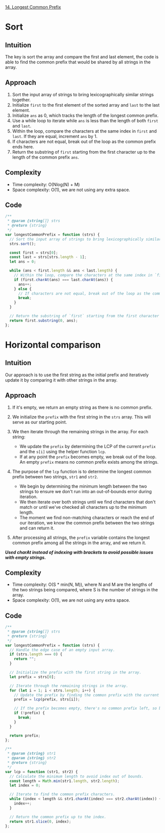 [14. Longest Common Prefix](https://leetcode.com/problems/longest-common-prefix/description/)

# Sort

## Intuition

The key is sort the array and compare the first and last element, the code is able to find the common prefix that would be shared by all strings in the array.

## Approach

1. Sort the input array of strings to bring lexicographically similar strings together.
2. Initialize `first` to the first element of the sorted array and `last` to the last element.
3. Initialize `ans` as 0, which tracks the length of the longest common prefix.
4. Use a while loop to iterate while `ans` is less than the length of both `first` and `last`.
5. Within the loop, compare the characters at the same index in `first` and `last`. If they are equal, increment `ans` by 1.
6. If characters are not equal, break out of the loop as the common prefix ends here.
7. Return the substring of `first` starting from the first character up to the length of the common prefix `ans`.

## Complexity

- Time complexity: O(Nlog(N) + M)
- Space complexity: O(1), we are not using any extra space.

## Code

```javascript
/**
 * @param {string[]} strs
 * @return {string}
 */
var longestCommonPrefix = function (strs) {
  // Sort the input array of strings to bring lexicographically similar strings together.
  strs.sort();

  const first = strs[0];
  const last = strs[strs.length - 1];
  let ans = 0;

  while (ans < first.length && ans < last.length) {
    // Within the loop, compare the characters at the same index in `first` and `last`.
    if (first.charAt(ans) === last.charAt(ans)) {
      ans++;
    } else {
      // If characters are not equal, break out of the loop as the common prefix ends here.
      break;
    }
  }

  // Return the substring of `first` starting from the first character up to the length of the common prefix `ans`.
  return first.substring(0, ans);
};
```

# Horizontal comparison

## Intuition

Our approach is to use the first string as the initial prefix and iteratively update it by comparing it with other strings in the array.

## Approach

1. If it's empty, we return an empty string as there is no common prefix.
2. We initialize the `prefix` with the first string in the `strs` array. This will serve as our starting point.
3. We then iterate through the remaining strings in the array. For each string:
   - We update the `prefix` by determining the LCP of the current `prefix` and the `s[i]` using the helper function `lcp`.
   - If at any point the `prefix` becomes empty, we break out of the loop. An empty `prefix` means no common prefix exists among the strings.
4. The purpose of the `lcp` function is to determine the longest common prefix between two strings, `str1` and `str2`.

   - We begin by determining the minimum length between the two strings to ensure we don't run into an out-of-bounds error during iteration.
   - We then iterate over both strings until we find characters that don't match or until we've checked all characters up to the minimum length.
   - The moment we find non-matching characters or reach the end of our iteration, we know the common prefix between the two strings and can return it.

5. After processing all strings, the `prefix` variable contains the longest common prefix among all the strings in the array, and we return it.

**_Used charAt instead of indexing with brackets to avoid possible issues with empty strings._**

## Complexity

- Time complexity:  O(S * min(N, M)), where N and M are the lengths of the two strings being compared, where S is the number of strings in the array.
- Space complexity: O(1), we are not using any extra space.

## Code

```javascript
/**
 * @param {string[]} strs
 * @return {string}
 */
var longestCommonPrefix = function (strs) {
  // Handle the edge case of an empty input array.
  if (strs.length === 0) {
    return "";
  }

  // Initialize the prefix with the first string in the array.
  let prefix = strs[0];

  // Iterate through the remaining strings in the array.
  for (let i = 1; i < strs.length; i++) {
    // Update the prefix by finding the common prefix with the current string.
    prefix = lcp(prefix, strs[i]);

    // If the prefix becomes empty, there's no common prefix left, so break the loop.
    if (!prefix) {
      break;
    }
  }

  return prefix;
};

/**
 * @param {string} str1
 * @param {string} str2
 * @return {string}
 */
var lcp = function (str1, str2) {
  // Calculate the minimum length to avoid index out of bounds.
  const length = Math.min(str1.length, str2.length);
  let index = 0;

  // Iterate to find the common prefix characters.
  while (index < length && str1.charAt(index) === str2.charAt(index)) {
    index++;
  }

  // Return the common prefix up to the index.
  return str1.slice(0, index);
};
```
